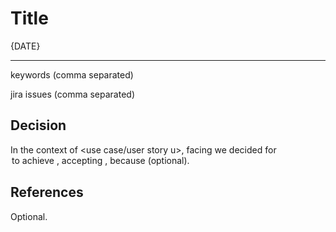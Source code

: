 # Title
{DATE}

---

keywords (comma separated)

jira issues (comma separated)

## Decision
In the context of <use case/user story u>,
  facing <concern c>
  we decided for <option o>
  to achieve <quality q>,
  accepting <downside d>,
  because <reason r> (optional).

## References
Optional.
